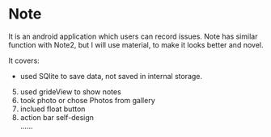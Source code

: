 

# Note

It is an android application which users can record issues. Note has similar function with Note2, but I will use material, to make it looks better and novel.

It covers:  
+ used SQlite to save data, not saved in internal storage.
5. used grideView to show notes  
6. took photo or chose Photos from gallery  
9. inclued float button  
9. action bar self-design  
......
